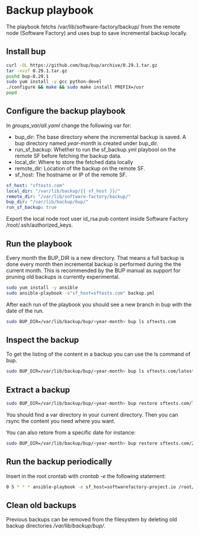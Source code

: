 Backup playbook
===============

The playbook fetchs /var/lib/software-factory/backup/ from the
remote node (Software Factory) and uses bup to save incremental backup locally.

Install bup
-----------

```bash
curl -OL https://github.com/bup/bup/archive/0.29.1.tar.gz
tar -xvzf 0.29.1.tar.gz
pushd bup-0.29.1
sudo yum install -y gcc python-devel
./configure && make && sudo make install PREFIX=/usr
popd
```

Configure the backup playbook
-----------------------------

In *groups_var/all.yaml* change the following var for:

* bup_dir: The base directory where the incremental backup is saved.
  A bup directory named *year-month* is created under bup_dir.
* run_sf_backup: Whether to run the sf_backup.yml playbool on the
  remote SF before fetching the backup data.
* local_dir: Where to store the fetched data locally
* remote_dir: Location of the backup on the remote SF.
* sf_host: The hostname or IP of the remote SF.

```yaml
sf_host: "sftests.com"
local_dir: "/var/lib/backup/{{ sf_host }}/"
remote_dir: "/var/lib/software-factory/backup/"
bup_dir: "/var/lib/backup/bup/"
run_sf_backup: true
```

Export the local node root user id_rsa.pub content inside Software Factory
/root/.ssh/authorized_keys.

Run the playbook
----------------

Every month the BUP_DIR is a new directory. That means a full backup
is done every month then incremental backup is performed during the
the current month. This is recommended by the BUP manual as support for
pruning old backups is currently experimental.

```bash
sudo yum install -y ansible
sudo ansible-playbook -e"sf_host=sftests.com" backup.yml
```

After each run of the playbook you should see a new branch in
bup with the date of the run.

```bash
sudo BUP_DIR=/var/lib/backup/bup/<year-month> bup ls sftests.com
```

Inspect the backup
------------------

To get the listing of the content in a backup you can use the ls command
of bup.

```bash
sudo BUP_DIR=/var/lib/backup/bup/<year-month> bup ls sftests.com/latest/var/lib/software-factory/backup/gerrit/var/lib/gerrit/git/
```

Extract a backup
----------------

```bash
sudo BUP_DIR=/var/lib/backup/bup/<year-month> bup restore sftests.com/latest/
```

You should find a var directory in your current directory. Then
you can rsync the content you need where you want.

You can also retore from a specific date for instance:

```bash
sudo BUP_DIR=/var/lib/backup/bup/<year-month> bup restore sftests.com/2017-07-24-151720/
```

Run the backup periodically
---------------------------

Insert in the root crontab with *crontab -e* the following statement:

```bash
0 5 * * * ansible-playbook -e sf_host=softwarefactory-project.io /root/sf-ops/backup/ansible/backup.yml
```

Clean old backups
-----------------

Previous backups can be removed from the filesystem by deleting
old backup directories */var/lib/backup/bup/<year-month>*.

